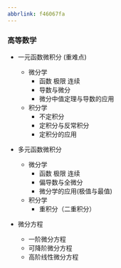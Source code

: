 ```yaml
---
abbrlink: f46067fa
---
```

### 高等数学

- 一元函数微积分 (重难点)
  - 微分学
    - 函数 极限 连续
    - 导数与微分
    - 微分中值定理与导数的应用
  - 积分学
    - 不定积分
    - 定积分与反常积分
    - 定积分的应用

- 多元函数微积分
  - 微分学 
    - 函数 极限 连续
    - 偏导数与全微分
    - 微分学的应用(极值与最值)
  - 积分学
    - 重积分（二重积分）

- 微分方程
  - 一阶微分方程
  - 可降阶微分方程
  - 高阶线性微分方程


